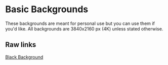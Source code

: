 # Basic Backgrounds
These backgrounds are meant for personal use but you can use them if you'd like.
All backgrounds are 3840x2160 px (4K) unless stated otherwise.

## Raw links
[Black Background](https://raw.githubusercontent.com/Spqcee/background/main/black%20background.png)
